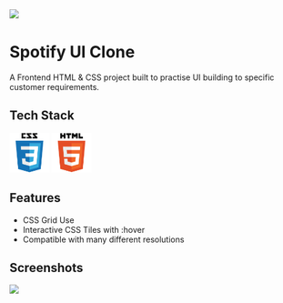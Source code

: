 <img src="https://storage.googleapis.com/pr-newsroom-wp/1/2018/11/Spotify_Logo_RGB_Green.png" height="100" />



# Spotify UI Clone

A Frontend HTML & CSS project built to practise UI building to specific customer requirements.

## Tech Stack

<p float="left">
  <img src="https://raw.githubusercontent.com/devicons/devicon/master/icons/css3/css3-original-wordmark.svg" width="70" />
  <img src="https://raw.githubusercontent.com/devicons/devicon/master/icons/html5/html5-original-wordmark.svg" width="70" /> 
</p>

## Features

- CSS Grid Use
- Interactive CSS Tiles with :hover
- Compatible with many different resolutions

## Screenshots

<p float="left">
  <img src="https://media.discordapp.net/attachments/1100550397699051651/1101326274053541888/image.png?ex=65727805&is=65600305&hm=e3e08f9d6bd795daca75dd4c94b3eb42829ce014ac925b358343d84c673ce4b7&=&format=webp&quality=lossless&width=1814&height=905" />
</p>
